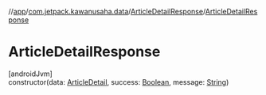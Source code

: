 //[app](../../../index.md)/[com.jetpack.kawanusaha.data](../index.md)/[ArticleDetailResponse](index.md)/[ArticleDetailResponse](-article-detail-response.md)

# ArticleDetailResponse

[androidJvm]\
constructor(data: [ArticleDetail](../-article-detail/index.md), success: [Boolean](https://kotlinlang.org/api/latest/jvm/stdlib/kotlin/-boolean/index.html), message: [String](https://kotlinlang.org/api/latest/jvm/stdlib/kotlin/-string/index.html))
